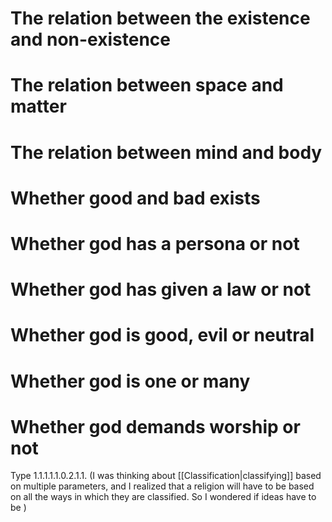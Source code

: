# The relation between the existence and non-existence

# The relation between space and matter

# The relation between mind and body

# Whether good and bad exists

# Whether god has a persona or not

# Whether god has given a law or not

# Whether god is good, evil or neutral

# Whether god is one or many

# Whether god demands worship or not

Type 1.1.1.1.1.0.2.1.1.
(I was thinking about [[Classification|classifying]] based on multiple parameters, and I realized that a religion will have to be based on all the ways in which they are classified. So I wondered if ideas have to be )